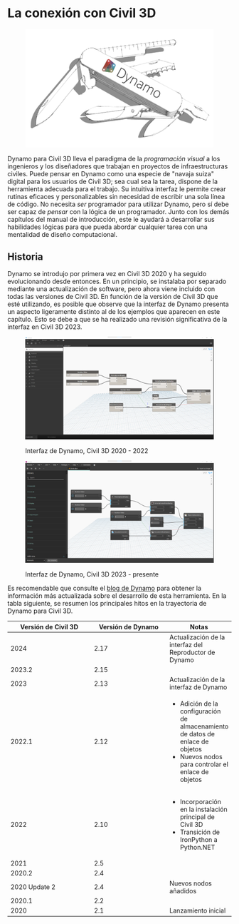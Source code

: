 # La conexión con Civil 3D

<figure><img src="../.gitbook/assets/DynamoSwissKnife-WhiteBackground_edit (2).jpg" alt="" width="563"><figcaption></figcaption></figure>

Dynamo para Civil 3D lleva el paradigma de la _programación visual_ a los ingenieros y los diseñadores que trabajan en proyectos de infraestructuras civiles. Puede pensar en Dynamo como una especie de "navaja suiza" digital para los usuarios de Civil 3D; sea cual sea la tarea, dispone de la herramienta adecuada para el trabajo. Su intuitiva interfaz le permite crear rutinas eficaces y personalizables sin necesidad de escribir una sola línea de código. No necesita _ser_ programador para utilizar Dynamo, pero sí debe ser capaz de _pensar_ con la lógica de un programador. Junto con los demás capítulos del manual de introducción, este le ayudará a desarrollar sus habilidades lógicas para que pueda abordar cualquier tarea con una mentalidad de diseño computacional.

## Historia

Dynamo se introdujo por primera vez en Civil 3D 2020 y ha seguido evolucionando desde entonces. En un principio, se instalaba por separado mediante una actualización de software, pero ahora viene incluido con todas las versiones de Civil 3D. En función de la versión de Civil 3D que esté utilizando, es posible que observe que la interfaz de Dynamo presenta un aspecto ligeramente distinto al de los ejemplos que aparecen en este capítulo. Esto se debe a que se ha realizado una revisión significativa de la interfaz en Civil 3D 2023.

<figure><img src="../.gitbook/assets/c3d-ui-old.png" alt=""><figcaption><p>Interfaz de Dynamo, Civil 3D 2020 - 2022</p></figcaption></figure>

<figure><img src="../.gitbook/assets/c3d-ui-new.png" alt=""><figcaption><p>Interfaz de Dynamo, Civil 3D 2023 - presente</p></figcaption></figure>

Es recomendable que consulte el [blog de Dynamo](https://dynamobim.org/blog/) para obtener la información más actualizada sobre el desarrollo de esta herramienta. En la tabla siguiente, se resumen los principales hitos en la trayectoria de Dynamo para Civil 3D. 

<table data-full-width="false"><thead><tr><th width="180">Versión de Civil 3D</th><th width="161">Versión de Dynamo</th><th>Notas</th></tr></thead><tbody><tr><td>2024</td><td>2.17</td><td>Actualización de la interfaz del Reproductor de Dynamo</td></tr><tr><td>2023.2</td><td>2.15</td><td></td></tr><tr><td>2023</td><td>2.13</td><td>Actualización de la interfaz de Dynamo</td></tr><tr><td>2022.1</td><td>2.12</td><td><ul><li>Adición de la configuración de almacenamiento de datos de enlace de objetos</li><li>Nuevos nodos para controlar el enlace de objetos</li></ul></td></tr><tr><td>2022</td><td>2.10</td><td><ul><li>Incorporación en la instalación principal de Civil 3D</li><li>Transición de IronPython a Python.NET</li></ul></td></tr><tr><td>2021</td><td>2.5</td><td></td></tr><tr><td>2020.2</td><td>2.4</td><td></td></tr><tr><td>2020 Update 2</td><td>2.4</td><td>Nuevos nodos añadidos</td></tr><tr><td>2020.1</td><td>2.2</td><td></td></tr><tr><td>2020</td><td>2.1</td><td>Lanzamiento inicial</td></tr></tbody></table>
